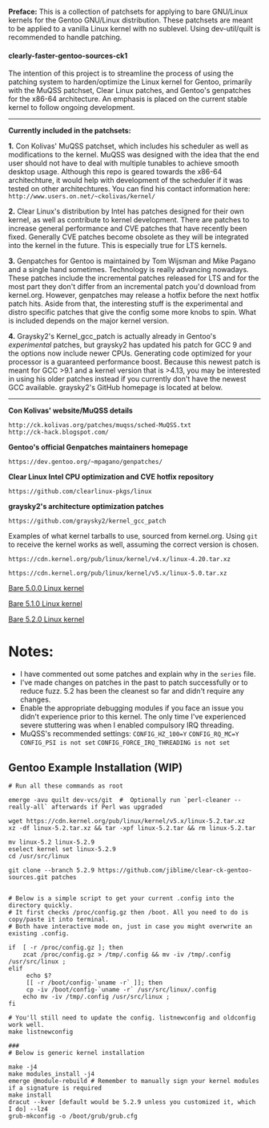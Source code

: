 **Preface:** This is a collection of patchsets for applying to bare GNU/Linux kernels for the Gentoo GNU/Linux distribution. These patchsets are meant to be applied to a vanilla Linux kernel with no sublevel. Using dev-util/quilt is recommended to handle patching.

#### clearly-faster-gentoo-sources-ck1

The intention of this project is to streamline the process of using the patching system to harden/optimize the Linux kernel for Gentoo, primarily with the MuQSS patchset, Clear Linux patches, and Gentoo's genpatches for the x86-64 architecture. An emphasis is placed on the current stable kernel to follow ongoing development. 

---

**Currently included in the patchsets:**

**1.** Con Kolivas' MuQSS patchset, which includes his scheduler as well as modifications to the kernel. MuQSS was designed with the idea that the end user should not have to deal with multiple tunables to achieve smooth desktop usage. Although this repo is geared towards the x86-64 architechture, it would help with development of the scheduler if it was tested on other architechtures. You can find his contact information here: `http://www.users.on.net/~ckolivas/kernel/`

**2.** Clear Linux's distribution by Intel has patches designed for their own kernel, as well as contribute to kernel development. There are patches to increase general performance and CVE patches that have recently been fixed. Generally CVE patches become obsolete as they will be integrated into the kernel in the future. This is especially true for LTS kernels.

**3.** Genpatches for Gentoo is maintained by Tom Wijsman and Mike Pagano and a single hand sometimes. Technology is really advancing nowadays. These patches include the incremental patches released for LTS and for the most part they don't differ from an incremental patch you'd download from kernel.org. However, genpatches may release a hotfix before the next hotfix patch hits. Aside from that, the interesting stuff is the experimental and distro specific patches that give the config some more knobs to spin. What is included depends on the major kernel version.

**4.** Graysky2's Kernel_gcc_patch is actually already in Gentoo's *experimental* patches, but graysky2 has updated his patch for GCC 9 and the options now include newer CPUs. Generating code optimized for your processor is a guaranteed performance boost. Because this newest patch is meant for GCC >9.1 and a kernel version that is >4.13, you may be interested in using his older patches instead if you currently don't have the newest GCC available. graysky2's GitHub homepage is located at below.


---


**Con Kolivas' website/MuQSS details**
```
http://ck.kolivas.org/patches/muqss/sched-MuQSS.txt
http://ck-hack.blogspot.com/
```
**Gentoo's official Genpatches maintainers homepage**
```
https://dev.gentoo.org/~mpagano/genpatches/
```
**Clear Linux Intel CPU optimization and CVE hotfix repository**
```
https://github.com/clearlinux-pkgs/linux
```
**graysky2's architecture optimization patches**
```
https://github.com/graysky2/kernel_gcc_patch
```


Examples of what kernel tarballs to use, sourced from kernel.org. Using `git` to receive the kernel works as well, assuming the correct version is chosen.

`https://cdn.kernel.org/pub/linux/kernel/v4.x/linux-4.20.tar.xz`

`https://cdn.kernel.org/pub/linux/kernel/v5.x/linux-5.0.tar.xz`

[Bare 5.0.0 Linux kernel](https://cdn.kernel.org/pub/linux/kernel/v5.x/linux-5.0.tar.xz)

[Bare 5.1.0 Linux kernel](https://cdn.kernel.org/pub/linux/kernel/v5.x/linux-5.1.tar.xz)

[Bare 5.2.0 Linux kernel](https://cdn.kernel.org/pub/linux/kernel/v5.x/linux-5.2.tar.xz)

# Notes:

- I have commented out some patches and explain why in the `series` file. 
- I've made changes on patches in the past to patch successfully or to reduce fuzz. 5.2 has been the cleanest so far and didn't require any changes.
- Enable the appropriate debugging modules if you face an issue you didn't experience prior to this kernel. The only time I've experienced severe stuttering was when I enabled compulsory IRQ threading. 
- MuQSS's recommended settings: `CONFIG_HZ_100=Y` `CONFIG_RQ_MC=Y` `CONFIG_PSI is not set` `CONFIG_FORCE_IRQ_THREADING is not set`


## Gentoo Example Installation (WIP)
```
# Run all these commands as root

emerge -avu quilt dev-vcs/git  #  Optionally run `perl-cleaner --really-all` afterwards if Perl was upgraded

wget https://cdn.kernel.org/pub/linux/kernel/v5.x/linux-5.2.tar.xz
xz -df linux-5.2.tar.xz && tar -xpf linux-5.2.tar && rm linux-5.2.tar

mv linux-5.2 linux-5.2.9
eselect kernel set linux-5.2.9
cd /usr/src/linux

git clone --branch 5.2.9 https://github.com/jiblime/clear-ck-gentoo-sources.git patches


# Below is a simple script to get your current .config into the directory quickly.
# It first checks /proc/config.gz then /boot. All you need to do is copy/paste it into terminal.
# Both have interactive mode on, just in case you might overwrite an existing .config.

if  [ -r /proc/config.gz ]; then
	zcat /proc/config.gz > /tmp/.config && mv -iv /tmp/.config /usr/src/linux ;
elif
	 echo $?
	 [[ -r /boot/config-`uname -r` ]]; then
     cp -iv /boot/config-`uname -r` /usr/src/linux/.config
	echo mv -iv /tmp/.config /usr/src/linux ;
fi

# You'll still need to update the config. listnewconfig and oldconfig work well.
make listnewconfig

###
# Below is generic kernel installation

make -j4
make modules_install -j4
emerge @module-rebuild # Remember to manually sign your kernel modules if a signature is required
make install
dracut --kver [default would be 5.2.9 unless you customized it, which I do] --lz4
grub-mkconfig -o /boot/grub/grub.cfg
